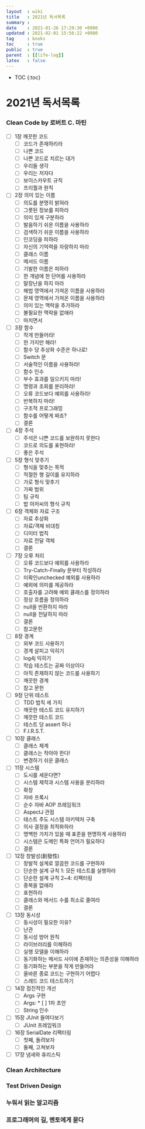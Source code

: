 ```yaml
---
layout  : wiki
title   : 2021년 독서목록
summary : 
date    : 2021-01-26 17:29:30 +0900
updated : 2021-02-01 15:56:22 +0900
tag     : books 
toc     : true
public  : true
parent  : [[life-log]] 
latex   : false
---
```

* TOC
{:toc}

# 2021년 독서목록
### Clean Code by 로버트 C. 마틴
* [ ] 1장 깨끗한 코드
    * [ ] 코드가 존재하리라
    * [ ] 나쁜 코드
    * [ ] 나쁜 코드로 치르는 대가
    * [ ] 우리들 생각
    * [ ] 우리는 저자다
    * [ ] 보이스카우트 규칙
    * [ ] 프리퀄과 원칙

* [ ] 2장 의미 있는 이름
    * [ ] 의도를 분명히 밝혀라
    * [ ] 그릇된 정보를 피하라
    * [ ] 의미 있게 구분하라
    * [ ] 발음하기 쉬운 이름을 사용하라
    * [ ] 검색하기 쉬운 이름을 사용하라
    * [ ] 인코딩을 피하라
    * [ ] 자신의 기억력을 자랑하지 마라
    * [ ] 클래스 이름
    * [ ] 메서드 이름
    * [ ] 기발한 이름은 피하라
    * [ ] 한 개념에 한 단어를 사용하라
    * [ ] 말장난을 하지 마라
    * [ ] 해법 영역에서 가져온 이름을 사용하라
    * [ ] 문제 영역에서 가져온 이름을 사용하라
    * [ ] 의미 있는 맥락을 추가하라
    * [ ] 불필요한 맥락을 없애라
    * [ ] 마치면서

* [ ] 3장 함수
    * [ ] 작게 만들어라!
    * [ ] 한 가지만 해라!
    * [ ] 함수 당 추상화 수준은 하나로!
    * [ ] Switch 문
    * [ ] 서술적인 이름을 사용하라!
    * [ ] 함수 인수
    * [ ] 부수 효과를 일으키지 마라!
    * [ ] 명령과 조회를 분리하라!
    * [ ] 오류 코드보다 예외를 사용하라!
    * [ ] 반복하지 마라!
    * [ ] 구조적 프로그래밍
    * [ ] 함수를 어떻게 짜죠?
    * [ ] 결론

* [ ] 4장 주석
    * [ ] 주석은 나쁜 코드를 보완하지 못한다
    * [ ] 코드로 의도를 표현하라!
    * [ ] 좋은 주석

* [ ] 5장 형식 맞추기
    * [ ] 형식을 맞추는 목적
    * [ ] 적절한 행 길이를 유지하라
    * [ ] 가로 형식 맞추기
    * [ ] 가짜 범위
    * [ ] 팀 규칙
    * [ ] 밥 아저씨의 형식 규칙

* [ ] 6장 객체와 자료 구조
    * [ ] 자료 추상화
    * [ ] 자료/객체 비대칭
    * [ ] 디미터 법칙
    * [ ] 자료 전달 객체
    * [ ] 결론

* [ ] 7장 오류 처리
    * [ ] 오류 코드보다 예외를 사용하라
    * [ ] Try-Catch-Finally 문부터 작성하라
    * [ ] 미확인unchecked 예외를 사용하라
    * [ ] 예외에 의미를 제공하라
    * [ ] 호출자를 고려해 예외 클래스를 정의하라
    * [ ] 정상 흐름을 정의하라
    * [ ] null을 반환하지 마라
    * [ ] null을 전달하지 마라
    * [ ] 결론
    * [ ] 참고문헌

* [ ] 8장 경계
    * [ ] 외부 코드 사용하기
    * [ ] 경계 살피고 익히기
    * [ ] log4j 익히기
    * [ ] 학습 테스트는 공짜 이상이다
    * [ ] 아직 존재하지 않는 코드를 사용하기
    * [ ] 깨끗한 경계
    * [ ] 참고 문헌

* [ ] 9장 단위 테스트
    * [ ] TDD 법칙 세 가지
    * [ ] 깨끗한 테스트 코드 유지하기
    * [ ] 깨끗한 테스트 코드
    * [ ] 테스트 당 assert 하나
    * [ ] F.I.R.S.T.

* [ ] 10장 클래스
    * [ ] 클래스 체계
    * [ ] 클래스는 작아야 한다!
    * [ ] 변경하기 쉬운 클래스

* [ ] 11장 시스템
    * [ ] 도시를 세운다면?
    * [ ] 시스템 제작과 시스템 사용을 분리하라
    * [ ] 확장
    * [ ] 자바 프록시
    * [ ] 순수 자바 AOP 프레임워크
    * [ ] AspectJ 관점
    * [ ] 테스트 주도 시스템 아키텍처 구축
    * [ ] 의사 결정을 최적화하라
    * [ ] 명백한 가치가 있을 때 표준을 현명하게 사용하라
    * [ ] 시스템은 도메인 특화 언어가 필요하다
    * [ ] 결론

* [ ] 12장 창발성(創發性)
    * [ ] 창발적 설계로 깔끔한 코드를 구현하자
    * [ ] 단순한 설계 규칙 1: 모든 테스트를 실행하라
    * [ ] 단순한 설계 규칙 2~4: 리팩터링
    * [ ] 중복을 없애라
    * [ ] 표현하라
    * [ ] 클래스와 메서드 수를 최소로 줄여라
    * [ ] 결론

* [ ] 13장 동시성
    * [ ] 동시성이 필요한 이유?
    * [ ] 난관
    * [ ] 동시성 방어 원칙
    * [ ] 라이브러리를 이해하라
    * [ ] 실행 모델을 이해하라
    * [ ] 동기화하는 메서드 사이에 존재하는 의존성을 이해하라
    * [ ] 동기화하는 부분을 작게 만들어라
    * [ ] 올바른 종료 코드는 구현하기 어렵다
    * [ ] 스레드 코드 테스트하기

* [ ] 14장 점진적인 개선
    * [ ] Args 구현
    * [ ] Args: * [ ] 1차 초안
    * [ ] String 인수

* [ ] 15장 JUnit 들여다보기
    * [ ] JUnit 프레임워크

* [ ] 16장 SerialDate 리팩터링
    * [ ] 첫째, 돌려보자
    * [ ] 둘째, 고쳐보자

* [ ] 17장 냄새와 휴리스틱

### Clean Architecture

### Test Driven Design

### 누워서 읽는 알고리즘

### 프로그래머의 길, 멘토에게 묻다

